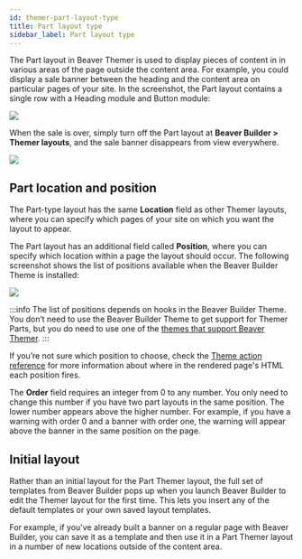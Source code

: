 ```yaml
---
id: themer-part-layout-type
title: Part layout type
sidebar_label: Part layout type
---
```


The Part layout in Beaver Themer is used to display pieces of content in in various areas of the page outside the content area. For example, you could display a sale banner between the heading and the content area on particular pages of your site. In the screenshot, the Part layout contains a single row with a Heading module and Button module:

![](/img/themer-part-layout-type-eee5c85b.png)

When the sale is over, simply turn off the Part layout at **Beaver Builder > Themer layouts**, and the sale banner disappears from view everywhere.

![](/img/themer-part-layout-type-c14fd7b8.png)

## Part location and position

The Part-type  layout has the same **Location** field as other Themer layouts, where you can specify which pages of your site on which you want the layout to appear.

The Part layout has an additional field called **Position**, where you can specify which location within a page the layout should occur. The following screenshot shows the list of positions available when the Beaver Builder Theme is installed:

![](/img/themer-part-layout-type-68352acd.png)

:::info
The list of positions depends on hooks in the Beaver Builder Theme. You don’t need to use the Beaver Builder Theme to get support for Themer Parts, but you do need to use one of the [themes that support Beaver Themer](/beaver-themer/management-compatibility/beaver-themer-supported-themes.md). 
:::

If you’re not sure which position to choose, check the [Theme action reference](/bb-theme/developer/theme-action-reference) for more information about where in the rendered page's HTML each position fires. 

The **Order** field requires an integer from 0 to any number. You only need to change this number if you have two part layouts in the same position. The lower number appears above the higher number. For example, if you have a warning with order 0 and a banner with order one, the warning will appear above the banner in the same position on the page.

## Initial layout

Rather than an initial layout for the Part Themer layout, the full set of templates from Beaver Builder pops up when you launch Beaver Builder to edit the Themer layout for the first time. This lets you insert any of the default templates or your own saved layout templates.

For example, if you've already built a banner on a regular page with Beaver Builder, you can save it as a template and then use it in a Part Themer layout in a number of new locations outside of the content area.
